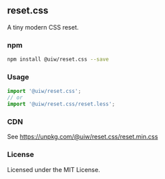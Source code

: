 reset.css
---

A tiny modern CSS reset.

### npm

```bash
npm install @uiw/reset.css --save
```

### Usage

```js
import '@uiw/reset.css';
// or
import '@uiw/reset.css/reset.less';
```

### CDN

See https://unpkg.com/@uiw/reset.css/reset.min.css

### License

Licensed under the MIT License.

